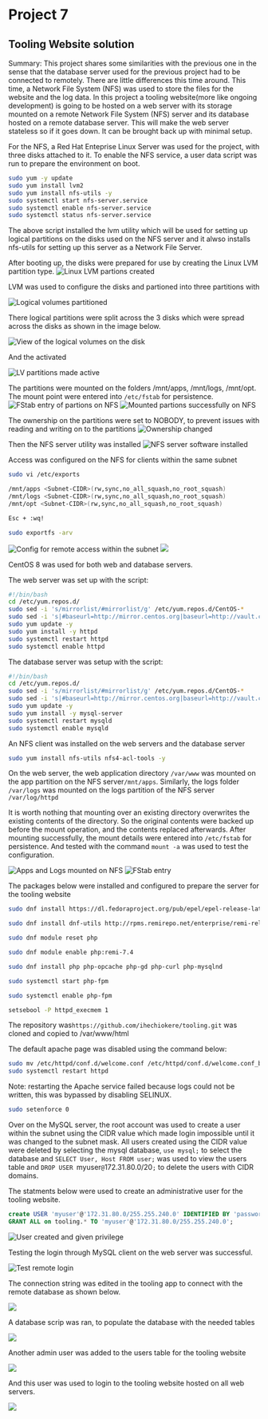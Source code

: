 # Project 7

## Tooling Website solution 
Summary: This project shares some similarities with the previous one in the sense that the database 
server used for the previous project had to be connected to remotely. There are little differences this time around. This time, a Network File System (NFS) was used to store the files for the website and the log data. In this project a tooling website(more like ongoing development) is going to be hosted on a web server with its storage mounted on a remote Network File System (NFS) server and its database hosted on a remote database server. This will make the web server stateless so if it goes down. It can be brought back up with minimal setup.

For the NFS, a Red Hat Enteprise Linux Server was used for the project, with three disks attached to it.
To enable the NFS service, a user data script was run to prepare the environment on boot.

```bash
sudo yum -y update
sudo yum install lvm2
sudo yum install nfs-utils -y
sudo systemctl start nfs-server.service
sudo systemctl enable nfs-server.service
sudo systemctl status nfs-server.service
```
The above script installed the lvm utility which will be used for setting up logical partitions on the disks used on the NFS server and it alwso installs nfs-utils for setting up this server as a Network File Server.

After booting up, the disks were prepared for use by creating the Linux LVM partition type. 
![Linux LVM partions created](media/Project7_images/partitions_created.png)

LVM was used to configure the disks and partioned into three partitions with

![Logical volumes partitioned](media/Project7_images/logical_volumes_created.png)

There logical partitions were split across the 3 disks which were spread across the disks as shown in the image below.

![View of the logical volumes on the disk](media/Project7_images/lvm_created.png)

And the activated

![LV partitions made active](media/Project7_images/lv_activated.png)

The partitions were mounted on the folders /mnt/apps, /mnt/logs, /mnt/opt. The mount point were entered into `/etc/fstab` for persistence.
![FStab entry of partions on NFS](media/Project7_images/lv_fstab_entry.png)
![Mounted partions successfully on NFS](media/Project7_images/lv_mounted.png)

The ownership on the partitions were set to NOBODY, to prevent issues with reading and writing on to the partitions
![Ownership changed](media/Project7_images/ownership_permissions.png)


Then the NFS server utility was installed
![NFS server software installed](media/Project7_images/nfs-utils_running.png)

Access was configured on the NFS for clients within the same subnet
```bash
sudo vi /etc/exports

/mnt/apps <Subnet-CIDR>(rw,sync,no_all_squash,no_root_squash)
/mnt/logs <Subnet-CIDR>(rw,sync,no_all_squash,no_root_squash)
/mnt/opt <Subnet-CIDR>(rw,sync,no_all_squash,no_root_squash)

Esc + :wq!

sudo exportfs -arv
```
![Config for remote access within the subnet](media/Project7_images/fs_export.png)
![](media/Project7_images/)

CentOS 8 was used for both web and database servers.

The web server was set up with the script:
```bash
#!/bin/bash
cd /etc/yum.repos.d/
sudo sed -i 's/mirrorlist/#mirrorlist/g' /etc/yum.repos.d/CentOS-*
sudo sed -i 's|#baseurl=http://mirror.centos.org|baseurl=http://vault.centos.org|g' /etc/yum.repos.d/CentOS-*
sudo yum update -y
sudo yum install -y httpd 
sudo systemctl restart httpd
sudo systemctl enable httpd
```

The database server was setup with the script:
```bash
#!/bin/bash
cd /etc/yum.repos.d/
sudo sed -i 's/mirrorlist/#mirrorlist/g' /etc/yum.repos.d/CentOS-*
sudo sed -i 's|#baseurl=http://mirror.centos.org|baseurl=http://vault.centos.org|g' /etc/yum.repos.d/CentOS-*
sudo yum update -y
sudo yum install -y mysql-server 
sudo systemctl restart mysqld
sudo systemctl enable mysqld
```


An NFS client was installed on the web servers and the database server
```bash
sudo yum install nfs-utils nfs4-acl-tools -y
```

On the web server, the web application directory `/var/www` was mounted on the app partition on the NFS server`/mnt/apps`. Similarly, the logs folder `/var/logs` was mounted on the logs partition of the NFS server `/var/log/httpd`

It is worth nothing that mounting over an existing directory overwrites the existing contents of the directory. So the original contents were backed up before the mount operation, and the contents replaced afterwards. 
After mounting successfully, the mount details were entered into `/etc/fstab` for persistence. And tested with the command `mount -a` was used to test the configuration. 

![Apps and Logs mounted on NFS](media/Project7_images/mount_persist.png)
![FStab entry](media/Project7_images/nfs_fstab_entry.png)

The packages below were installed and configured to prepare the server for the tooling website

```bash
sudo dnf install https://dl.fedoraproject.org/pub/epel/epel-release-latest-8.noarch.rpm

sudo dnf install dnf-utils http://rpms.remirepo.net/enterprise/remi-release-8.rpm

sudo dnf module reset php

sudo dnf module enable php:remi-7.4

sudo dnf install php php-opcache php-gd php-curl php-mysqlnd

sudo systemctl start php-fpm

sudo systemctl enable php-fpm

setsebool -P httpd_execmem 1
```


The repository was`https://github.com/ihechiokere/tooling.git` was cloned and copied to /var/www/html

The default apache page was disabled using the command below:
```bash
sudo mv /etc/httpd/conf.d/welcome.conf /etc/httpd/conf.d/welcome.conf_backup
sudo systemctl restart httpd
```
Note: restarting the Apache service failed because logs could not be written, this was bypassed by disabling SELINUX.

```bash
sudo setenforce 0
```

Over on the MySQL server, the root account was used to create a user within the subnet using the CIDR value which made login impossible until it was changed to the subnet mask. All users created using the CIDR value were deleted by selecting the mysql database, `use mysql;` to select the database and `SELECT User, Host FROM user;` was used to view the users table and `DROP USER `myuser`@`172.31.80.0/20`;` to delete the users with CIDR domains.

The statments below were used to create an administrative user for the tooling website.

```sql
create USER 'myuser'@'172.31.80.0/255.255.240.0' IDENTIFIED BY 'password';
GRANT ALL on tooling.* TO 'myuser'@'172.31.80.0/255.255.240.0';
```
![User created and given privilege](media/Project7_images/user_priv_set.png)

Testing the login through MySQL client on the web server was successful.

![Test remote login](media/Project7_images/myuser_login.png)

The connection string was edited in the tooling app to connect with the remote database as shown below. 

![](media/Project7_images/connection_string.png)

A database scrip was ran, to populate the database with the needed tables

![](media/Project7_images/db_script.png)

Another admin user was added to the users table for the tooling website

![](media/Project7_images/db_user_entry.png)

And this user was used to login to the tooling website hosted on all web servers.

![](media/Project7_images/tooling_login_page.png)
